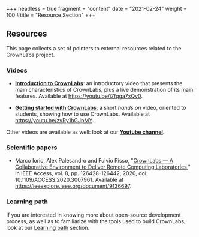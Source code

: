 +++
headless = true
fragment = "content"
date = "2021-02-24"
weight = 100
#title = "Resource Section"
+++


## Resources

This page collects a set of pointers to external resources related to the CrownLabs project.

### Videos

* [**Introduction to CrownLabs**](https://youtu.be/i7fqga7xQv0): an introductory video that presents the main characteristics of CrownLabs, plus a live demonstration of its main features. Available at https://youtu.be/i7fqga7xQv0.

* [**Getting started with CrownLabs**](https://youtu.be/zvRy1hGJpMY): a short _hands on_ video, oriented to students, showing how to use CrownLabs. Available at https://youtu.be/zvRy1hGJpMY.

Other videos are available as well: look at our [**Youtube channel**](https://www.youtube.com/playlist?list=PLTAfidx4guQIIPZVaEn8H_hfSTFJ5VQDu).


### Scientific papers

* Marco Iorio, Alex Palesandro and Fulvio Risso, "[CrownLabs — A Collaborative Environment to Deliver Remote Computing Laboratories](https://ieeexplore.ieee.org/document/9136697)," in IEEE Access, vol. 8, pp. 126428-126442, 2020, doi: 10.1109/ACCESS.2020.3007961. Available at https://ieeexplore.ieee.org/document/9136697.


### Learning path
If you are interested in knowing more about open-source development process, as well as to familiarize with the tools used to build CrownLabs, look at our [Learning path](/learning) section.
